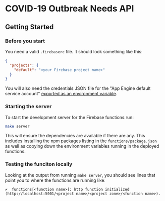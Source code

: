 # COVID-19 Outbreak Needs API

## Getting Started

### Before you start

You need a valid `.firebaserc` file. It should look something like this:

```json
{
  "projects": {
    "default": "<your Firebase project name>"
  }
}
```

You will also need the credentials JSON file for the "App Engine default service account" [exported as an environment variable](https://cloud.google.com/docs/authentication/getting-started#auth-cloud-implicit-nodejs).

### Starting the server

To start the development server for the Firebase functions run:

```bash
make server
```

This will ensure the dependencies are available if there are any. This includes installing the npm packages listing in the `functions/package.json` as well as copying down the environment variables running in the deployed functions.

### Testing the funciton locally

Looking at the output from running `make server`, you should see lines that point you to where the functions are running like:

```
✔  functions[<function name>]: http function initialized (http://localhost:5001/<project name>/<project zone>/<function name>).
```
